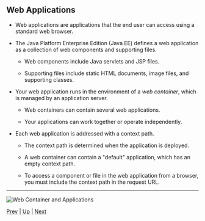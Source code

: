 ## Web Applications

* Web applications are applications that the end user can access using a standard web browser.

* The Java Platform Enterprise Edition (Java EE) defines a web application as a collection of web components and supporting files.

  * Web components include Java servlets and JSP files.

  * Supporting files include static HTML documents, image files, and supporting classes.

* Your web application runs in the environment of a *web container*, which is managed by an application server.

  * Web containers can contain several web applications.

  * Your applications can work together or operate independently.

* Each web application is addressed with a context path.

  * The context path is determined when the application is deployed.

  * A web container can contain a "default" application, which has an empty context path.

  * To access a component or file in the web application from a browser, you must include the context path in the request URL.
  
<hr>

![Web Container and Applications](../images/WebContainer.png)

[Prev](README.md) | [Up](../README.md) | [Next](02-JspServlet.md)

